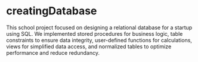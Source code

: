 # creatingDatabase
This school project focused on designing a relational database for a startup using SQL. We implemented stored procedures for business logic, table constraints to ensure data integrity, user-defined functions for calculations, views for simplified data access, and normalized tables to optimize performance and reduce redundancy.
